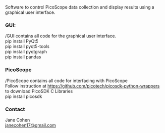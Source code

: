 Software to control PicoScope data collection and display results using a graphical user interface. 

### GUI:
/GUI contains all code for the graphical user interface.  <br>
pip install PyQt5 <br>
pip install pyqt5-tools <br>
pip install pyqtgraph <br>
pip install pandas

### PicoScope
/PicoScope contains all code for interfacing with PicoScope <br>
Follow instruction at https://github.com/picotech/picosdk-python-wrappers to download PicoSDK C Libraries <br>
pip install picosdk

### Contact
Jane Cohen <br>
janecohen17@gmail.com
